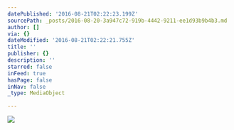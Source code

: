 ```yaml
---
datePublished: '2016-08-21T02:22:23.199Z'
sourcePath: _posts/2016-08-20-3a947c72-919b-4442-9211-ee1d93b9b4b3.md
author: []
via: {}
dateModified: '2016-08-21T02:22:21.755Z'
title: ''
publisher: {}
description: ''
starred: false
inFeed: true
hasPage: false
inNav: false
_type: MediaObject

---
```

![](https://the-grid-user-content.s3-us-west-2.amazonaws.com/a08d34cf-78d4-471f-be36-0927bae45619.jpg)
